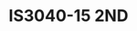 ---
featured: true
title: IS3040-15 2ND
tags:
- Island
width: 30
length: 40
description: Take their brand to the next level. Literally! This two story booth design
  is totally unique with a exclusive 2nd floor lounge and a walk-up bar / reception
  area.</br></br>Includes:<ul><li>All Hardware as shown</li><li>New Graphics with
  your artwork</li><li>Lights</li><li>Counter</li><li>Furniture* (as per availability)</li><li>Friendly
  Expert Project Management</li></ul></br>Rent excludes flooring </br>*Own excludes
  furniture, flooring & monitors
rent: 145990
own: 356900
obj: 0d97862ccc424ff485ac47d995d28093
images:
- url: assets/img/booths/IS3040-15-2ND/1.jpg
- url: assets/img/booths/IS3040-15-2ND/2.jpg
- url: assets/img/booths/IS3040-15-2ND/3.jpg
- url: assets/img/booths/IS3040-15-2ND/4.jpg
- url: assets/img/booths/IS3040-15-2ND/5.jpg
- url: assets/img/booths/IS3040-15-2ND/6.jpg
- url: assets/img/booths/IS3040-15-2ND/7.jpg
---